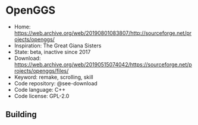 # OpenGGS

- Home: https://web.archive.org/web/20190801083807/http://sourceforge.net/projects/openggs/
- Inspiration: The Great Giana Sisters
- State: beta, inactive since 2017
- Download: https://web.archive.org/web/20190515074042/https://sourceforge.net/projects/openggs/files/
- Keyword: remake, scrolling, skill
- Code repository: @see-download
- Code language: C++
- Code license: GPL-2.0

## Building
